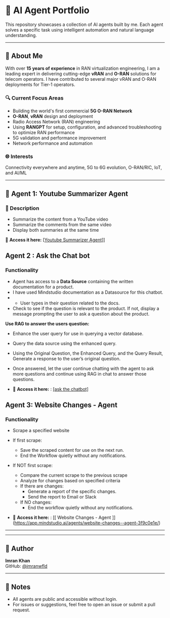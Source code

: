 # 🤖 AI Agent Portfolio

This repository showcases a collection of AI agents built by me. Each agent solves a specific task using intelligent automation and natural language understanding.

---

## 👤 About Me

With over **15 years of experience** in RAN virtualization engineering, I am a leading expert in delivering cutting-edge **vRAN** and **O-RAN** solutions for telecom operators. I have contributed to several major vRAN and O-RAN deployments for Tier-1 operators.

### 🔍 Current Focus Areas
- Building the world's first commercial **5G O-RAN Network**
- **O-RAN**, **vRAN** design and deployment
- Radio Access Network (RAN) engineering
- Using **RANGPT** for setup, configuration, and advanced troubleshooting to optimize RAN performance
- 5G validation and performance improvement
- Network performance and automation

### 🌐 Interests
Connectivity everywhere and anytime, 5G to 6G evolution, O-RAN/RIC, IoT, and AI/ML

---

## 📨 Agent 1: Youtube Summarizer Agent

### 🧠 Description  

- Summarize the content from a YouTube video
- Summarize the comments from the same video
- Display both summaries at the same time


🔗 **Access it here:** [[Youtube Summarizer Agent](https://app.mindstudio.ai/agents/youtube-summary-and-comment-analysis-4911930a/)]]

## Agent 2 : Ask the Chat bot

### Functionality

- Agent has access to a **Data Source** containing the written documentation for a product.
- I have used Mindstudio documentation as a Datasource for this chatbot.
- - User types in their question related to the docs.
- Check to see if the question is relevant to the product. If not, display a message prompting the user to ask a question about the product.

**Use RAG to answer the users question:**

- Enhance the user query for use in querying a vector database.
- Query the data source using the enhanced query.
- Using the Original Question, the Enhanced Query, and the Query Result, Generate a response to the user’s original question.
- Once answered, let the user continue chatting with the agent to ask more questions and continue using RAG in chat to answer those questions.

- 🔗 **Access it here:** : [[ask the chatbot]](https://app.mindstudio.ai/agents/ask-the-docs--chat-bot-c3b30c81/)

  
## Agent 3: Website Changes - Agent

### Functionality
- Scrape a specified website
- If first scrape:
    - Save the scraped content for use on the next run.
    - End the Workflow quietly without any notifications.
- If NOT first scrape:
    - Compare the current scrape to the previous scrape
    - Analyze for changes based on specified criteria
    - If there are changes:
        - Generate a report of the specific changes.
        - Send the report to Email or Slack
    - If NO changes:
        - End the workflow quietly without any notifications.

-  🔗 **Access it here:** : [[ Website Changes - Agent ]] (https://app.mindstudio.ai/agents/website-changes--agent-3f9c0e1e/)
---





---

## 👤 Author

**Imran Khan**  
GitHub: [@imranwfld](https://github.com/imranwfld)

---

## 📌 Notes

- All agents are public and accessible without login.  
- For issues or suggestions, feel free to open an issue or submit a pull request.


